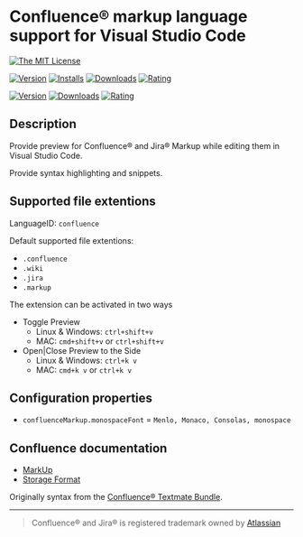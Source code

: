 # Confluence® markup language support for Visual Studio Code

[![The MIT License](https://img.shields.io/badge/license-MIT-brightgreen.svg?label=License&style=flat-square)](https://github.com/denco/vscode-confluence-markup/blob/master/LICENSE)

[![Version](https://img.shields.io/visual-studio-marketplace/v/denco.confluence-markup?color=%230066B8&label=VS%20Marketplace&style=flat-square)](https://marketplace.visualstudio.com/items?itemName=denco.confluence-markup)
[![Installs](https://img.shields.io/visual-studio-marketplace/i/denco.confluence-markup?color=%230066B8&style=flat-square)](https://marketplace.visualstudio.com/items?itemName=denco.confluence-markup)
[![Downloads](https://img.shields.io/visual-studio-marketplace/d/denco.confluence-markup?color=%230066B8&style=flat-square)](https://marketplace.visualstudio.com/items?itemName=denco.confluence-markup)
[![Rating](https://img.shields.io/visual-studio-marketplace/r/denco.confluence-markup?color=0066B8&style=flat-square)](https://marketplace.visualstudio.com/items?itemName=denco.confluence-markup)

[![Version](https://img.shields.io/open-vsx/v/denco/confluence-markup?color=%23a60ee5&label=Open%20VSX&style=flat-square)](https://open-vsx.org/extension/denco/confluence-markup)
[![Downloads](https://img.shields.io/open-vsx/dt/denco/confluence-markup?color=%23a60ee5&style=flat-square)](https://open-vsx.org/extension/denco/confluence-markup)
[![Rating](https://img.shields.io/open-vsx/rating/denco/confluence-markup?color=%23a60ee5&style=flat-square)](https://open-vsx.org/extension/denco/confluence-markup)


## Description

Provide preview for Confluence® and Jira® Markup while editing them in Visual Studio Code.

Provide syntax highlighting and snippets.

## Supported file extentions

LanguageID: `confluence`

Default supported file extentions:

- `.confluence`
- `.wiki`
- `.jira`
- `.markup`

The extension can be activated in two ways

- Toggle Preview
  - Linux & Windows: `ctrl+shift+v`
  - MAC: `cmd+shift+v` or `ctrl+shift+v`
- Open|Close Preview to the Side
  - Linux & Windows: `ctrl+k v`
  - MAC: `cmd+k v` or `ctrl+k v`

## Configuration properties

- `confluenceMarkup.monospaceFont` = `Menlo, Monaco, Consolas, monospace`

## Confluence documentation

- [MarkUp](https://confluence.atlassian.com/doc/confluence-wiki-markup-251003035.html)
- [Storage Format](https://confluence.atlassian.com/doc/confluence-storage-format-790796544.html)

Originally syntax from the [Confluence® Textmate Bundle](https://github.com/alkemist/Confluence.tmbundle).

----

> Confluence® and Jira® is registered trademark owned by [Atlassian](https://www.atlassian.com/)
